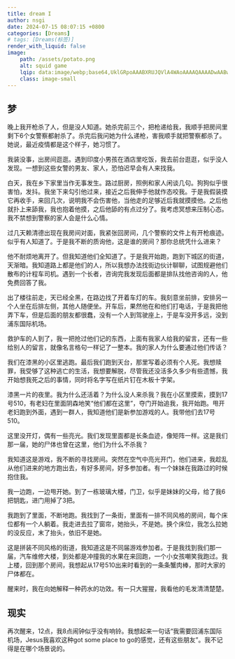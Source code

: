 ```yaml
---
title: dream I
author: nsgi
date: 2024-07-15 08:07:15 +0800
categories: [Dreams]
# tags: [Dreams(标签)]
render_with_liquid: false
image: 
    path: /assets/potato.png
    alt: squid game
    lqip: data:image/webp;base64,UklGRpoAAABXRUJQVlA4WAoAAAAQAAAADwAABwAAQUxQSDIAAAARL0AmbZurmr57yyIiqE8oiG0bejIYEQTgqiDA9vqnsUSI6H+oAERp2HZ65qP/VIAWAFZQOCBCAAAA8AEAnQEqEAAIAAVAfCWkAALp8sF8rgRgAP7o9FDvMCkMde9PK7euH5M1m6VWoDXf2FkP3BqV0ZYbO6NA/VFIAAAA
    class: image-small
---
```

## 梦
晚上我开枪杀了人，但是没人知道。她杀完前三个，把枪递给我，我顺手把房间里剩下6个女警察都射杀了。杀完后我问她为什么递枪，害我顺手就把警察都杀了。她说，最近疫情都是这个样子，她习惯了。

我装没事，出房间逛逛。遇到印度小男孩在酒店里吃饭，我去前台逛逛，似乎没人发现。一想到这些女警的男友、家人，恐怕迟早会有人来找我。

白天，我在乡下家里当作无事发生。路过厨房，照例和家人闲谈几句。狗狗似乎很害怕，发抖。我坐下来勾引他过来，接近之后我伸手他就作态咬我。于是我假装摸它再收手，来回几次，说明我不会伤害他，当他走的足够近后我就摸摸他。之后他就扑上来舔我，我也抱着他摸，之后他舔的有点过分了。我考虑冥想来压制心态。我不禁想到警察的家人会是什么心情。

过几天赖清德出现在我房间对面，我紧张回房间，几个警察的文件上有开枪痕迹。似乎有人知道了。于是我不断的质询他，这是谁的房间？那你总统凭什么进来？

他不耐烦地离开了。但我知道他们全知道了。于是我开始跑，跑到下城区的街道，天渐暗。我知道路上都是他们的人，所以我想办法找街边伙计聊聊，试图规避他们散布的计程车司机。遇到一个长者，咨询完我发现后面都是排队找他咨询的人，他免费回答了我。

出了楼往前走，天已经全黑，在路边找了开着车灯的车。我刻意坐前排，安排另一个人坐在后排左侧，其他人随便坐。开车后，果然他在和他们打电话，于是我把他弄下车，但是后面的朋友都很蠢，没有一个人到驾驶座上，于是车没开多远，没到浦东国际机场。

救护车的人到了，我一把抢过他们记的东西，上面有我家人给我的留言，还有一些给别人的留言，就像名言格句一样记了一整本。我的家人为什么要通过他们传话？

我们在漆黑的小区里逃跑。最后我们跑到天台，那里写着必须有个人死。我想赎罪，我受够了这种逃亡的生活，我想要解脱，尽管我还没活多久多少有些遗憾，我开始想我死之后的事情，同时将名字写在纸片钉在木板十字架。

漆黑一片的夜里。我为什么还活着？为什么没人来杀我？我在小区里摸索，摸到17号510，有老妇在里面阴森地笑“他们都在这里”，夺门开始追我，我开始跑。甩开老妇跑到外面，遇到一群人，我知道他们是新参加游戏的人。我带他们去17号510。

这里没开灯，偶有一些亮光。我们发现里面都是长条血迹，像矩阵一样。这是我们那一届，她的尸体也曾在这里，他们为什么不杀我？ 

我知道这是游戏，我不断的寻找房间。突然在空气中亮光开门，他们进来，我趁乱从他们进来的地方跑出去，有好多房间，好多参加者。有一个妹妹在我路过的时候抱住我。

我一边跑，一边甩开她。到了一栋玻璃大楼，门卫，似乎是妹妹的父母，给了我6把钥匙，进门用掉了3把。

我跑到了里面，不断地跑。我找到了一条街，里面有一排不同风格的房间，每个床位都有一个人躺着。我走进去拉了窗帘，她抬头，不是她。换个床位，我怎么拉她的没反应，末了抬头，依旧不是她。

这是拼装不同风格的街道，我知道这是不同届游戏参加者。于是我找到我们那一届，汽车维修大楼，到处都是冲撞我的水果在来回跑，一个小女孩嘲笑我跑过。我上楼，回到那个房间，我想起从17号510出来时看到的一条条蟹肉棒，那时大家的尸体都在。

醒来时，我在向她解释一种药水的功效。有一只大猩猩，我看他的毛发清清楚楚。

## 现实

再次醒来，12点，我8点闹钟似乎没有响铃。我想起来一句话“我需要回浦东国际机场，Jesus我喜欢这种got some place to go的感觉，还有这些朋友”。我不记得是在哪个场景说的。